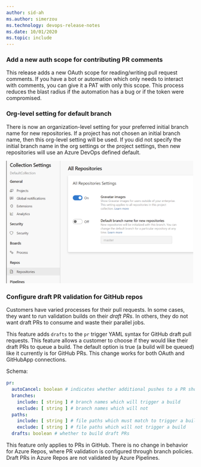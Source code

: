 ```yaml
---
author: sid-ah
ms.author: simerzou
ms.technology: devops-release-notes
ms.date: 10/01/2020
ms.topic: include
---
```


### Add a new auth scope for contributing PR comments

This release adds a new OAuth scope for reading/writing pull request comments. If you have a bot or automation which only needs to interact with comments, you can give it a PAT with only this scope. This process reduces the blast radius if the automation has a bug or if the token were compromised.

### Org-level setting for default branch

There is now an organization-level setting for your preferred initial branch name for new repositories. If a project has not chosen an initial branch name, then this org-level setting will be used. If you did not specify the initial branch name in the org settings or the project settings, then new repositories will use an Azure DevOps defined default.

<img src='../../media/176-pipelines-1-0.png' width='500'>

### Configure draft PR validation for GitHub repos

Customers have varied processes for their pull requests. In some cases, they want to run validation builds on their _draft PRs_. In others, they do not want draft PRs to consume and waste their parallel jobs.

This feature adds `drafts` to the `pr` trigger YAML syntax for GitHub draft pull requests. This feature allows a customer to choose if they would like their draft PRs to queue a build. The default option is true (a build will be queued) like it currently is for GitHub PRs. This change works for both OAuth and GitHubApp connections.

Schema:

```yml
pr:
  autoCancel: boolean # indicates whether additional pushes to a PR should cancel in-progress runs for the same PR. Defaults to true
  branches:
    include: [ string ] # branch names which will trigger a build
    exclude: [ string ] # branch names which will not
  paths:
    include: [ string ] # file paths which must match to trigger a build
    exclude: [ string ] # file paths which will not trigger a build
  drafts: boolean # whether to build draft PRs
```

This feature only applies to PRs in GitHub. There is no change in behavior for Azure Repos, where PR validation is configured through branch policies. Draft PRs in Azure Repos are not validated by Azure Pipelines.
